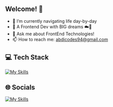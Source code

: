 ## Welcome! 👋


- 🔭 I’m currently navigating life day-by-day
- 🌱 A Frontend Dev with BIG dreams ☁️🌇
- 💬 Ask me about FrontEnd Technologies!
- 📫 How to reach me: abdicodes94@gmail.com


## 💻 Tech Stack
[![My Skills](https://skillicons.dev/icons?i=js,html,css,react,next,angular,vue,bootstrap,github,materialui,netlify,nodejs,redux,vscode)](https://skillicons.dev)

## 🌐 Socials
[![My Skills](https://skillicons.dev/icons?i=linkedin)](https://www.linkedin.com/in/abs0604/)
